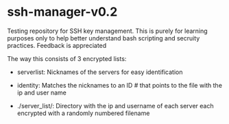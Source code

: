 # ssh-manager-v0.2
Testing repository for SSH key management.
This is purely for learning purposes only to help better understand bash scripting and secruity practices.
Feedback is appreciated

The way this consists of 3 encrypted lists:

  - serverlist: Nicknames of the servers for easy identification
  
 -  identity:  Matches the nicknames to an ID # that points to the file with the ip and user name
	
 - ./server_list/:  Directory with the ip and username of each server each encrypted with a randomly numbered filename
  
